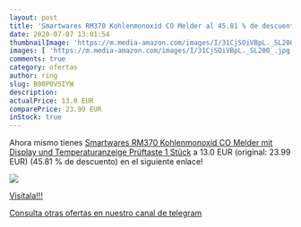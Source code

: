 ```yaml
---
layout: post
title: 'Smartwares RM370 Kohlenmonoxid CO Melder al 45.81 % de descuento'
date: 2020-07-07 13:01:54
thumbnailImage: 'https://m.media-amazon.com/images/I/31CjSOiVBpL._SL200_.jpg'
images: [ 'https://m.media-amazon.com/images/I/31CjSOiVBpL._SL200_.jpg' ]
comments: true
category: ofertas
author: ring
slug: B00P0V5IYW
description:
actualPrice: 13.0 EUR
comparePrice: 23.99 EUR
inStock: true
---
```


Ahora mismo tienes [Smartwares RM370 Kohlenmonoxid CO Melder mit Display und Temperaturanzeige  Prüftaste  1 Stück](https://www.amazon.com/dp/B00P0V5IYW/?tag=redken08-20) a 13.0 EUR (original: 23.99 EUR) (45.81 %  de descuento) en el siguiente enlace!

[![](https://m.media-amazon.com/images/I/31CjSOiVBpL._SL200_.jpg)](https://www.amazon.com/dp/B00P0V5IYW/?tag=redken08-20)

[Visítala!!!](https://www.amazon.com/dp/B00P0V5IYW/?tag=redken08-20)

[Consulta otras ofertas en nuestro canal de telegram](https://t.me/s/ofertas25)
